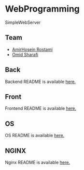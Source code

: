 # WebProgramming
SimpleWebServer
## Team
- [AmirHosein Rostami](https://github.com/AHReccese)
- [Omid Sharafi](https://github.com/Omid-SH)

## Back
Backend README is available [here.](https://github.com/shrif-web/HW01-WebProgramming/blob/main/Server/back/README.md)

## Front
Frontend README is available [here.](https://github.com/shrif-web/HW01-WebProgramming/blob/main/Server/front/README.md)

## OS
OS README is available [here.](https://github.com/shrif-web/HW01-WebProgramming/blob/main/Server/os/README.md)

## NGINX
Nginx README is available [here.](https://github.com/shrif-web/HW01-WebProgramming/blob/main/Server/nginx/README.md)
